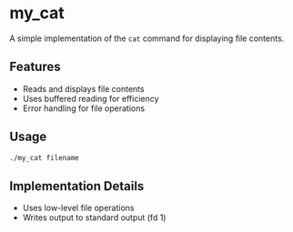 # my_cat

A simple implementation of the `cat` command for displaying file contents.

## Features

- Reads and displays file contents
- Uses buffered reading for efficiency
- Error handling for file operations

## Usage

```bash
./my_cat filename
```

## Implementation Details

- Uses low-level file operations
- Writes output to standard output (fd 1)
